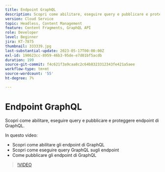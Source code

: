 ```yaml
---
title: Endpoint GraphQL
description: Scopri come abilitare, eseguire query e pubblicare e proteggere endpoint di GraphQL.
version: Cloud Service
topic: Headless, Content Management
feature: Content Fragments, GraphQL API
role: Developer
level: Beginner
jira: KT-7875
thumbnail: 333339.jpg
last-substantial-update: 2023-05-17T00:00:00Z
exl-id: 190623cc-8959-46b3-95de-e7d01bf5acdb
duration: 199
source-git-commit: f4c621f3a9caa8c2c64b8323312343fe421a5aee
workflow-type: tm+mt
source-wordcount: '55'
ht-degree: 7%

---
```


# Endpoint GraphQL

Scopri come abilitare, eseguire query e pubblicare e proteggere endpoint di GraphQL.

In questo video:

+ Scopri come abilitare gli endpoint di GraphQL
+ Scopri come eseguire query GraphQL sugli endpoint
+ Come pubblicare gli endpoint di GraphQL

>[!VIDEO](https://video.tv.adobe.com/v/333339?quality=12&learn=on)
